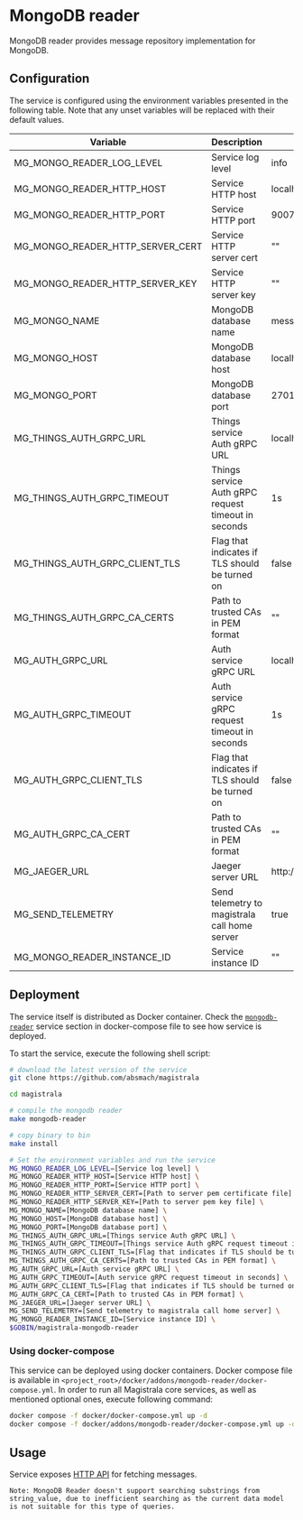 # MongoDB reader

MongoDB reader provides message repository implementation for MongoDB.

## Configuration

The service is configured using the environment variables presented in the
following table. Note that any unset variables will be replaced with their
default values.

| Variable                         | Description                                         | Default                        |
| -------------------------------- | --------------------------------------------------- | ------------------------------ |
| MG_MONGO_READER_LOG_LEVEL        | Service log level                                   | info                           |
| MG_MONGO_READER_HTTP_HOST        | Service HTTP host                                   | localhost                      |
| MG_MONGO_READER_HTTP_PORT        | Service HTTP port                                   | 9007                           |
| MG_MONGO_READER_HTTP_SERVER_CERT | Service HTTP server cert                            | ""                             |
| MG_MONGO_READER_HTTP_SERVER_KEY  | Service HTTP server key                             | ""                             |
| MG_MONGO_NAME                    | MongoDB database name                               | messages                       |
| MG_MONGO_HOST                    | MongoDB database host                               | localhost                      |
| MG_MONGO_PORT                    | MongoDB database port                               | 27017                          |
| MG_THINGS_AUTH_GRPC_URL          | Things service Auth gRPC URL                        | localhost:7016                 |
| MG_THINGS_AUTH_GRPC_TIMEOUT      | Things service Auth gRPC request timeout in seconds | 1s                             |
| MG_THINGS_AUTH_GRPC_CLIENT_TLS   | Flag that indicates if TLS should be turned on      | false                          |
| MG_THINGS_AUTH_GRPC_CA_CERTS     | Path to trusted CAs in PEM format                   | ""                             |
| MG_AUTH_GRPC_URL                 | Auth service gRPC URL                               | localhost:7001                 |
| MG_AUTH_GRPC_TIMEOUT             | Auth service gRPC request timeout in seconds        | 1s                             |
| MG_AUTH_GRPC_CLIENT_TLS          | Flag that indicates if TLS should be turned on      | false                          |
| MG_AUTH_GRPC_CA_CERT             | Path to trusted CAs in PEM format                   | ""                             |
| MG_JAEGER_URL                    | Jaeger server URL                                   | http://jaeger:14268/api/traces |
| MG_SEND_TELEMETRY                | Send telemetry to magistrala call home server       | true                           |
| MG_MONGO_READER_INSTANCE_ID      | Service instance ID                                 | ""                             |

## Deployment

The service itself is distributed as Docker container. Check the [`mongodb-reader`](https://github.com/absmach/magistrala/blob/main/docker/addons/mongodb-reader/docker-compose.yml#L16-L37) service section in
docker-compose file to see how service is deployed.

To start the service, execute the following shell script:

```bash
# download the latest version of the service
git clone https://github.com/absmach/magistrala

cd magistrala

# compile the mongodb reader
make mongodb-reader

# copy binary to bin
make install

# Set the environment variables and run the service
MG_MONGO_READER_LOG_LEVEL=[Service log level] \
MG_MONGO_READER_HTTP_HOST=[Service HTTP host] \
MG_MONGO_READER_HTTP_PORT=[Service HTTP port] \
MG_MONGO_READER_HTTP_SERVER_CERT=[Path to server pem certificate file] \
MG_MONGO_READER_HTTP_SERVER_KEY=[Path to server pem key file] \
MG_MONGO_NAME=[MongoDB database name] \
MG_MONGO_HOST=[MongoDB database host] \
MG_MONGO_PORT=[MongoDB database port] \
MG_THINGS_AUTH_GRPC_URL=[Things service Auth gRPC URL] \
MG_THINGS_AUTH_GRPC_TIMEOUT=[Things service Auth gRPC request timeout in seconds] \
MG_THINGS_AUTH_GRPC_CLIENT_TLS=[Flag that indicates if TLS should be turned on] \
MG_THINGS_AUTH_GRPC_CA_CERTS=[Path to trusted CAs in PEM format] \
MG_AUTH_GRPC_URL=[Auth service gRPC URL] \
MG_AUTH_GRPC_TIMEOUT=[Auth service gRPC request timeout in seconds] \
MG_AUTH_GRPC_CLIENT_TLS=[Flag that indicates if TLS should be turned on] \
MG_AUTH_GRPC_CA_CERT=[Path to trusted CAs in PEM format] \
MG_JAEGER_URL=[Jaeger server URL] \
MG_SEND_TELEMETRY=[Send telemetry to magistrala call home server] \
MG_MONGO_READER_INSTANCE_ID=[Service instance ID] \
$GOBIN/magistrala-mongodb-reader

```

### Using docker-compose

This service can be deployed using docker containers. Docker compose file is
available in `<project_root>/docker/addons/mongodb-reader/docker-compose.yml`.
In order to run all Magistrala core services, as well as mentioned optional ones,
execute following command:

```bash
docker compose -f docker/docker-compose.yml up -d
docker compose -f docker/addons/mongodb-reader/docker-compose.yml up -d
```

## Usage

Service exposes [HTTP API](https://docs.api.magistrala.abstractmachines.fr/?urls.primaryName=readers-openapi.yml) for fetching messages.

```
Note: MongoDB Reader doesn't support searching substrings from string_value, due to inefficient searching as the current data model is not suitable for this type of queries.
```

[doc]: https://docs.magistrala.abstractmachines.fr
